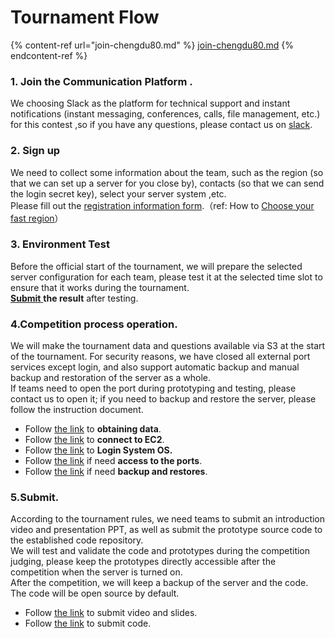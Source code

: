 # Tournament Flow

{% content-ref url="join-chengdu80.md" %}
[join-chengdu80.md](join-chengdu80.md)
{% endcontent-ref %}

### **1.** Join the Communication Platform .

We choosing Slack as the platform for technical support and instant notifications (instant messaging, conferences, calls, file management, etc.) for this contest ,so if you have any questions, please contact us on [slack](../intro/environment/communication-platform.md).

### 2. Sign up

We need to collect some information about the team, such as the region (so that we can set up a server for you close by), contacts (so that we can send the login secret key), select your server system ,etc.\
Please fill out the [registration information form](https://forms.office.com/r/0BkueghUS7).（ref: How to [Choose your fast region](competition-operation/choose-your-fastest-region.md)）

### 3. Environment Test

Before the official start of the tournament, we will prepare the selected server configuration for each team, please test it at the selected time slot to ensure that it works during the tournament.\
[**Submit** ](https://forms.office.com/r/n6bN1gFJ06) **the result** after testing.

### 4.Competition process operation.

We will make the tournament data and questions available via S3 at the start of the tournament. For security reasons, we have closed all external port services except login, and also support automatic backup and manual backup and restoration of the server as a whole.\
If teams need to open the port during prototyping and testing, please contact us to open it; if you need to backup and restore the server, please follow the instruction document.

* Follow [the link](competition-operation/obtaining-data.md) to **obtaining data**.
* Follow  [the link](competition-operation/connect-to-ec2.md) to **connect to EC2**.
* Follow  [the link](competition-operation/connect-to-operation-system.md) to **Login System OS.**
* Follow  [the link](competition-operation/access-to-the-ports.md) if need **access to the ports**.
* Follow  [the link](competition-operation/backup-and-restore.md) if need **backup and restores**.

### 5.Submit.

According to the tournament rules, we need teams to submit an introduction video and presentation PPT, as well as submit the prototype source code to the established code repository.\
We will test and validate the code and prototypes during the competition judging, please keep the prototypes directly accessible after the competition when the server is turned on.\
After the competition, we will keep a backup of the server and the code. The code will be open source by default.

* Follow  [the link](competition-operation/upload-team-introduction-video.md) to submit video and slides.
* Follow  [the link](competition-operation/code-submission.md) to submit code.

